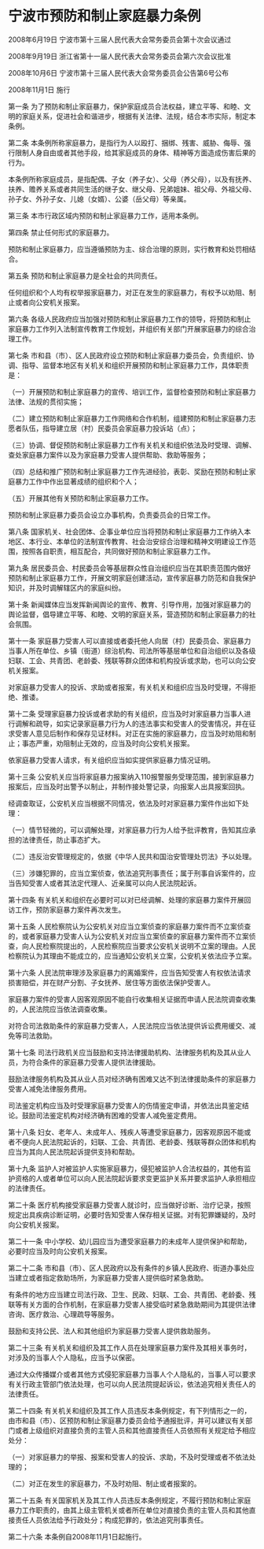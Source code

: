 # 宁波市预防和制止家庭暴力条例

2008年6月19日 宁波市第十三届人民代表大会常务委员会第十次会议通过

2008年9月19日 浙江省第十一届人民代表大会常务委员会第六次会议批准

2008年10月6日 宁波市第十三届人民代表大会常务委员会公告第6号公布

2008年11月1日 施行

<!-- INFO END -->

第一条 为了预防和制止家庭暴力，保护家庭成员合法权益，建立平等、和睦、文明的家庭关系，促进社会和谐进步，根据有关法律、法规，结合本市实际，制定本条例。

第二条 本条例所称家庭暴力，是指行为人以殴打、捆绑、残害、威胁、侮辱、强行限制人身自由或者其他手段，给其家庭成员的身体、精神等方面造成伤害后果的行为。

本条例所称家庭成员，是指配偶、子女（养子女）、父母（养父母），以及有抚养、扶养、赡养关系或者共同生活的继子女、继父母、兄弟姐妹、祖父母、外祖父母、孙子女、外孙子女、儿媳（女婿）、公婆（岳父母）等亲属。

第三条 本市行政区域内预防和制止家庭暴力工作，适用本条例。

第四条 禁止任何形式的家庭暴力。

预防和制止家庭暴力，应当遵循预防为主、综合治理的原则，实行教育和处罚相结合。

第五条 预防和制止家庭暴力是全社会的共同责任。

任何组织和个人均有权举报家庭暴力，对正在发生的家庭暴力，有权予以劝阻、制止或者向公安机关报案。

第六条 各级人民政府应当加强对预防和制止家庭暴力工作的领导，将预防和制止家庭暴力工作列入法制宣传教育工作规划，并组织有关部门开展家庭暴力的综合治理工作。

第七条 市和县（市）、区人民政府设立预防和制止家庭暴力委员会，负责组织、协调、指导、监督本地区有关机关和组织开展预防和制止家庭暴力工作，具体职责是：

（一）开展预防和制止家庭暴力的宣传、培训工作，监督检查预防和制止家庭暴力法律、法规的贯彻实施；

（二）建立预防和制止家庭暴力工作网络和合作机制，组建预防和制止家庭暴力志愿者队伍，指导建立居（村）民委员会家庭暴力投诉站（点）；

（三）协调、督促预防和制止家庭暴力工作有关机关和组织依法及时受理、调解、查处家庭暴力案件以及为家庭暴力受害人提供帮助、救助等服务；

（四）总结和推广预防和制止家庭暴力工作先进经验，表彰、奖励在预防和制止家庭暴力工作中作出显著成绩的组织和个人；

（五）开展其他有关预防和制止家庭暴力工作。

预防和制止家庭暴力委员会设立办事机构，负责委员会的日常工作。

第八条 国家机关、社会团体、企事业单位应当将预防和制止家庭暴力工作纳入本地区、本行业、本单位的法制宣传教育、社会治安综合治理和精神文明建设工作范围，按照各自职责，相互配合，共同做好预防和制止家庭暴力工作。

第九条 居民委员会、村民委员会等基层群众性自治组织应当在其职责范围内做好预防和制止家庭暴力工作，开展文明家庭创建活动，宣传家庭暴力防范和自我保护知识，并及时调解辖区内的家庭纠纷。

第十条 新闻媒体应当发挥新闻舆论的宣传、教育、引导作用，加强对家庭暴力的舆论监督，倡导建立平等、和睦、文明的家庭关系，营造预防和制止家庭暴力的社会氛围。

第十一条 家庭暴力受害人可以直接或者委托他人向居（村）民委员会、家庭暴力当事人所在单位、乡镇（街道）综治机构、司法所等基层单位和自治组织以及各级妇联、工会、共青团、老龄委、残联等群众团体和机构投诉或求助，也可以向公安机关报案。

对家庭暴力受害人的投诉、求助或者报案，有关机关和组织应当及时受理，不得拒绝、推诿。

第十二条 受理家庭暴力投诉或者求助的有关组织，应当及时对家庭暴力当事人进行调解和疏导，如实记录家庭暴力行为人的违法事实和受害人的受害情况，并在征求受害人意见后制作和保存见证材料。对正在实施的家庭暴力，应当及时劝阻和制止；事态严重，劝阻制止无效的，应当及时向公安机关报案。

依家庭暴力受害人请求，有关组织应当如实提供家庭暴力情况证明。

第十三条 公安机关应当将家庭暴力报案纳入110报警服务受理范围，接到家庭暴力报案后，应当及时出警予以制止，并制作接处警记录，向报案人出具报案回执。

经调查取证，公安机关应当根据不同情况，依法及时对家庭暴力案件作出如下处理：

（一）情节轻微的，可以调解处理，对家庭暴力行为人给予批评教育，告知其应承担的法律责任，防止事态扩大。

（二）违反治安管理规定的，依据《中华人民共和国治安管理处罚法》予以处理。

（三）涉嫌犯罪的，应当立案侦查，依法追究刑事责任；属于刑事自诉案件的，应当告知受害人或者其法定代理人、近亲属可以向人民法院起诉。

第十四条 有关机关和组织在必要时可以对已经调解、处理的家庭暴力案件开展回访工作，预防家庭暴力案件再次发生。

第十五条 人民检察院认为公安机关对应当立案侦查的家庭暴力案件而不立案侦查的，或者家庭暴力受害人认为公安机关对应当立案侦查的家庭暴力案件而不立案侦查，向人民检察院提出的，人民检察院应当要求公安机关说明不立案的理由。人民检察院认为其理由不能成立的，应当通知公安机关立案，公安机关依法应予立案。

第十六条 人民法院审理涉及家庭暴力的离婚案件，应当告知受害人有权依法请求损害赔偿，并在财产分割、子女抚养、居住等方面依法保护受害人。

家庭暴力案件的受害人因客观原因不能自行收集相关证据而申请人民法院调查收集的，人民法院应当依法调查收集。

对符合司法救助条件的家庭暴力受害人，人民法院应当依法提供诉讼费用缓交、减免等司法救助。

第十七条 司法行政机关应当鼓励和支持法律援助机构、法律服务机构及其从业人员，为符合条件的家庭暴力受害人提供法律援助。

鼓励法律服务机构及其从业人员对经济确有困难又达不到法律援助条件的家庭暴力受害人减免法律服务费用。

司法鉴定机构应当及时受理家庭暴力受害人的伤情鉴定申请，并依法出具鉴定结论。鼓励司法鉴定机构对经济确有困难的受害人减免鉴定费用。

第十八条 妇女、老年人、未成年人、残疾人等遭受家庭暴力，因客观原因不能或者不便向人民法院起诉的，妇联、工会、共青团、老龄委、残联等群众团体和机构应当为其向人民法院起诉提供支持和帮助。

第十九条 监护人对被监护人实施家庭暴力，侵犯被监护人合法权益的，其他有监护资格的人或者单位可以向人民法院起诉要求变更监护关系并要求监护人承担相应的法律责任。

第二十条 医疗机构接受家庭暴力受害人就诊时，应当做好诊断、治疗记录，按照规定出具疾病诊断证明，必要时告知受害人保存相关证据。对有犯罪嫌疑的，及时向公安机关报案。

第二十一条 中小学校、幼儿园应当为遭受家庭暴力的未成年人提供保护和帮助，必要时应当及时向公安机关报案。

第二十二条 市和县（市）、区人民政府以及有条件的乡镇人民政府、街道办事处应当建立或者指定救助场所，为家庭暴力受害人提供临时紧急救助。

有条件的地方应当建立司法行政、卫生、民政、妇联、工会、共青团、老龄委、残联等有关方面的合作机制，在家庭暴力受害人接受临时紧急救助期间为其提供法律咨询、医疗救治、心理疏导等服务。

鼓励和支持公民、法人和其他组织为家庭暴力受害人提供救助服务。

第二十三条 有关机关和组织及其工作人员在处理家庭暴力案件及其相关事务时，对涉及的当事人个人隐私，应当予以保密。

通过大众传播媒介或者其他方式侵犯家庭暴力当事人个人隐私的，当事人可以要求有关行政主管部门依法处理，也可以向人民法院提起诉讼，依法追究相关责任人的法律责任。

第二十四条 有关机关和组织及其工作人员违反本条例规定，有下列情形之一的，由市和县（市）、区预防和制止家庭暴力委员会给予通报批评，并可以建议有关部门或者上级组织对直接负责的主管人员和其他直接责任人员依照有关规定给予相应处分：

（一）对家庭暴力的举报、报案和受害人的投诉、求助，不及时受理或者不依法处理的；

（二）对正在发生的家庭暴力，不及时劝阻、制止或者报案的。

第二十五条 有关国家机关及其工作人员违反本条例规定，不履行预防和制止家庭暴力工作职责的，由其上级主管机关或者所在单位对直接负责的主管人员和其他直接责任人员依法给予行政处分；构成犯罪的，依法追究刑事责任。

第二十六条 本条例自2008年11月1日起施行。

